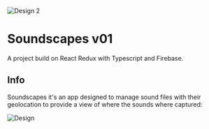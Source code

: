 ![Design 2](https://user-images.githubusercontent.com/101208273/191495338-0b10f103-1c72-4e47-9b73-d17d0e1587b8.png)


# Soundscapes v01

A project build on React Redux with Typescript and Firebase.

## Info

Soundscapes it's an app designed to manage sound files with their geolocation to provide a view of where the sounds where captured:

![Design](https://user-images.githubusercontent.com/101208273/191495380-dc60648c-3699-4d4c-8588-72d9a9b6dbbd.png)



